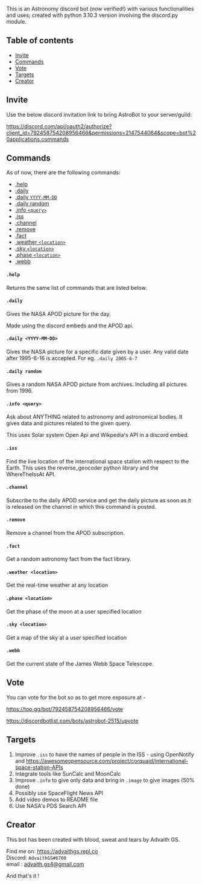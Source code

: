 This is an Astronomy discord bot (now verified!) with various functionalities and uses; created with python 3.10.3 version involving the discord.py module. 
## Table of contents
* [Invite](#Invite)
* [Commands](#Commands)
* [Vote](#Vote)
* [Targets](#Targets)
* [Creator](#Creator)



## Invite

Use the below discord invitation link to bring AstroBot to your server/guild:

https://discord.com/api/oauth2/authorize?client_id=792458754208956466&permissions=2147544064&scope=bot%20applications.commands



## Commands
As of now, there are the following commands:
* [.help](#help)
* [.daily](#daily)
* [.daily `YYYY-MM-DD`](#daily-yyyy-mm-dd)
* [.daily random](#daily-random)
* [.info `<query>`](#info-query)
* [.iss ](#iss)
* [.channel](#channel)
* [.remove](#remove)
* [.fact](#fact)
* [.weather `<location>`](#weather-location)
* [.sky `<location>`](#sky-location)
* [.phase `<location>`](#phase-location)
* [.webb](#webb)

#### `.help`
Returns the same list of commands that are listed below.

#### `.daily`
Gives the NASA APOD picture for the day. 

Made using the discord embeds and the APOD api.

#### `.daily <YYYY-MM-DD>`
Gives the NASA picture for a specific date given by a user. Any valid date after 1995-6-16 is accepted.
For eg. `.daily 2005-6-7`

#### `.daily random`
Gives a random NASA APOD picture from archives. Including all pictures from 1996.

#### `.info <query>`
Ask about ANYTHING related to astronomy and astronomical bodies. It gives data and pictures related to the given query.

This uses Solar system Open Api and Wikpedia's API in a discord embed.

#### `.iss`
Find the live location of the international space station with respect to the Earth.
This uses the reverse_geocoder python library and the WhereTheIssAt API.
#### `.channel`
Subscribe to the daily APOD service and get the daily picture as soon as it is released on the channel in which this command is posted.

#### `.remove`
Remove a channel from the APOD subscription.

#### `.fact`
Get a random astronomy fact from the fact library.

#### `.weather <location>`
Get the real-time weather at any location

#### `.phase <location>`
Get the phase of the moon at a user specified location

#### `.sky <location>`
Get a map of the sky at a user specified location

#### `.webb`
Get the current state of the James Webb Space Telescope.

## Vote

You can vote for the bot so as to get more exposure at - 

https://top.gg/bot/792458754208956466/vote

https://discordbotlist.com/bots/astrobot-2515/upvote

## Targets
1. Improve `.iss` to have the names of people in the ISS - using OpenNotify and https://awesomeopensource.com/project/corquaid/international-space-station-APIs
2. Integrate tools like SunCalc and MoonCalc
3. Improve `.info` to give only data and bring in `.image` to give images (50% done)
4. Possibly use SpaceFlight News API
5. Add video demos to README file
6. Use NASA's PDS Search API
## Creator

This bot has been created with blood, sweat and tears by Advaith GS.

Find me on: https://advaithgs.repl.co <br>
Discord: `AdvaithGS#6700` <br>
email : advaith.gs4@gmail.com <br>


And that's it !

